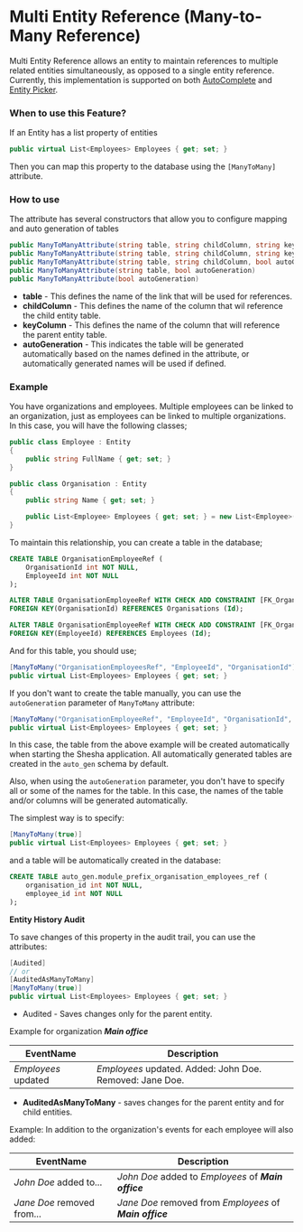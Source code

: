 # Multi Entity Reference (Many-to-Many Reference)

Multi Entity Reference allows an entity to maintain references to multiple related entities simultaneously, as opposed to a single entity reference. Currently, this implementation is supported on both [AutoComplete](../data-entry/autocomplete.md) and [Entity Picker](../data-entry/entity-picker.md).

### When to use this Feature?

If an Entity has a list property of entities

```cs
public virtual List<Employees> Employees { get; set; }
```

Then you can map this property to the database using the `[ManyToMany]` attribute.

### How to use

The attribute has several constructors that allow you to configure mapping and auto generation of tables

```cs
public ManyToManyAttribute(string table, string childColumn, string keyColumn)
public ManyToManyAttribute(string table, string childColumn, string keyColumn, bool autoGeneration)
public ManyToManyAttribute(string table, string childColumn, bool autoGeneration)
public ManyToManyAttribute(string table, bool autoGeneration)
public ManyToManyAttribute(bool autoGeneration)
```

- **table** -  This defines the name of the link that will be used for references.
- **childColumn** - This defines the name of the column that wil reference the child entity table.
- **keyColumn** - This defines the name of the column that will reference the parent entity table.
- **autoGeneration** - This indicates the table will be generated automatically based on the names defined in the attribute, or automatically generated names will be used if defined.

### Example

You have organizations and employees. Multiple employees can be linked to an organization, just as employees can be linked to multiple organizations. In this case, you will have the following classes;

```cs
public class Employee : Entity
{
    public string FullName { get; set; }
}

public class Organisation : Entity
{
    public string Name { get; set; }

    public List<Employee> Employees { get; set; } = new List<Employee>();
}
```

To maintain this relationship, you can create a table in the database;

```sql
CREATE TABLE OrganisationEmployeeRef (
    OrganisationId int NOT NULL,
    EmployeeId int NOT NULL
);

ALTER TABLE OrganisationEmployeeRef WITH CHECK ADD CONSTRAINT [FK_OrganisationEmployeeRef_OrganisationId_Organisation_Id]
FOREIGN KEY(OrganisationId) REFERENCES Organisations (Id);

ALTER TABLE OrganisationEmployeeRef WITH CHECK ADD CONSTRAINT [FK_OrganisationEmployeeRef_EmployeeId_Employee_Id]
FOREIGN KEY(EmployeeId) REFERENCES Employees (Id);
```

And for this table, you should use;

```cs
[ManyToMany("OrganisationEmployeesRef", "EmployeeId", "OrganisationId")]
public virtual List<Employees> Employees { get; set; }
```
If you don't want to create the table manually, you can use the `autoGeneration` parameter of `ManyToMany` attribute:

```cs
[ManyToMany("OrganisationEmployeeRef", "EmployeeId", "OrganisationId", true)]
public virtual List<Employees> Employees { get; set; }
```

In this case, the table from the above example will be created automatically when starting the Shesha application. All automatically generated tables are created in the `auto_gen` schema by default.


Also, when using the `autoGeneration` parameter, you don't have to specify all or some of the  names for the table. In this case, the names  of the table and/or columns will be generated automatically.

The simplest way is to specify:
```cs
[ManyToMany(true)]
public virtual List<Employees> Employees { get; set; }
```

and a table will be automatically created in the database:
```sql
CREATE TABLE auto_gen.module_prefix_organisation_employees_ref (
    organisation_id int NOT NULL,
    employee_id int NOT NULL
);
```

**Entity History Audit** 

To save changes of this property in the audit trail, you can use the attributes:

```cs
[Audited]
// or
[AuditedAsManyToMany]
[ManyToMany(true)]
public virtual List<Employees> Employees { get; set; }
```

- Audited - Saves changes only for the parent entity.

Example for organization ***Main office***

| EventName | Description |
|-----------|------------|
| *Employees* updated    | *Employees* updated. Added: John Doe. Removed: Jane Doe.  |

- **AuditedAsManyToMany** - saves changes for the parent entity and for  child entities.

Example: 
In addition to the organization's events for each  employee will also added: 

| EventName | Description  |
|---|---|
| *John Doe* added to... | *John Doe* added to *Employees* of ***Main office*** |
| *Jane Doe* removed from... | *Jane Doe* removed from *Employees* of ***Main office*** |

